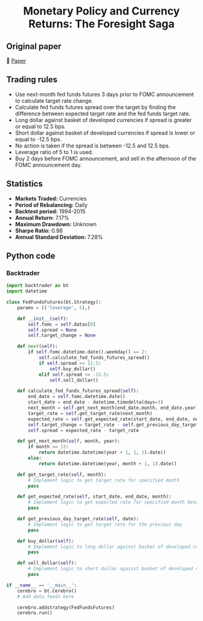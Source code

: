 <div align="center">
  <h1>Monetary Policy and Currency Returns: The Foresight Saga</h1>
</div>

## Original paper

📕 [Paper](https://papers.ssrn.com/sol3/papers.cfm?abstract_id=2983043)

## Trading rules

- Use next-month fed funds futures 3 days prior to FOMC announcement to calculate target rate change.
- Calculate fed funds futures spread over the target by finding the difference between expected target rate and the fed funds target rate.
- Long dollar against basket of developed currencies if spread is greater or equal to 12.5 bps.
- Short dollar against basket of developed currencies if spread is lower or equal to -12.5 bps.
- No action is taken if the spread is between -12.5 and 12.5 bps.
- Leverage ratio of 5 to 1 is used.
- Buy 2 days before FOMC announcement, and sell in the afternoon of the FOMC announcement day.

## Statistics

- **Markets Traded:** Currencies
- **Period of Rebalancing:** Daily
- **Backtest period:** 1994-2015
- **Annual Return:** 7.17%
- **Maximum Drawdown:** Unknown
- **Sharpe Ratio:** 0.98
- **Annual Standard Deviation:** 7.28%

## Python code

### Backtrader

```python
import backtrader as bt
import datetime

class FedFundsFutures(bt.Strategy):
    params = (('leverage', 5),)

    def __init__(self):
        self.fomc = self.datas[0]
        self.spread = None
        self.target_change = None

    def next(self):
        if self.fomc.datetime.date().weekday() == 2:
            self.calculate_fed_funds_futures_spread()
            if self.spread >= 12.5:
                self.buy_dollar()
            elif self.spread <= -12.5:
                self.sell_dollar()

    def calculate_fed_funds_futures_spread(self):
        end_date = self.fomc.datetime.date()
        start_date = end_date - datetime.timedelta(days=3)
        next_month = self.get_next_month(end_date.month, end_date.year)
        target_rate = self.get_target_rate(next_month)
        expected_rate = self.get_expected_rate(start_date, end_date, next_month)
        self.target_change = target_rate - self.get_previous_day_target_rate(end_date)
        self.spread = expected_rate - target_rate

    def get_next_month(self, month, year):
        if month == 12:
            return datetime.datetime(year + 1, 1, 1).date()
        else:
            return datetime.datetime(year, month + 1, 1).date()

    def get_target_rate(self, month):
        # Implement logic to get target rate for specified month
        pass

    def get_expected_rate(self, start_date, end_date, month):
        # Implement logic to get expected rate for specified month between start and end dates
        pass

    def get_previous_day_target_rate(self, date):
        # Implement logic to get target rate for the previous day
        pass

    def buy_dollar(self):
        # Implement logic to long dollar against basket of developed currencies with leverage
        pass

    def sell_dollar(self):
        # Implement logic to short dollar against basket of developed currencies with leverage
        pass

if __name__ == '__main__':
    cerebro = bt.Cerebro()
    # Add data feeds here

    cerebro.addstrategy(FedFundsFutures)
    cerebro.run()
```